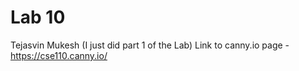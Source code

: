 # Lab 10
Tejasvin Mukesh (I just did part 1 of the Lab)
Link to canny.io page - https://cse110.canny.io/
